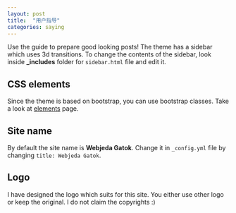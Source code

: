 ```yaml
---
layout: post
title:  "用户指导"
categories: saying
---
```


Use the guide to prepare good looking posts! The theme has a sidebar which uses 3d transitions. To change the contents of the sidebar, look inside **_includes** folder for ``sidebar.html`` file and edit it.


## CSS elements
Since the theme is based on bootstrap, you can use bootstrap classes. Take a look at [elements](/elements) page.

## Site name
By default the site name is **Webjeda Gatok**. Change it in ``_config.yml`` file by changing ``title: Webjeda Gatok``.

## Logo
I have designed the logo which suits for this site. You either use other logo or keep the original. I do not claim the copyrights :)
